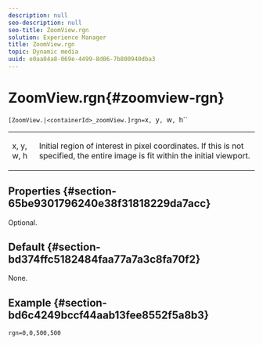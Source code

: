 ```yaml
---
description: null
seo-description: null
seo-title: ZoomView.rgn
solution: Experience Manager
title: ZoomView.rgn
topic: Dynamic media
uuid: e0aa04a8-069e-4499-8d06-7b800940dba3
---
```


# ZoomView.rgn{#zoomview-rgn}

 ` [ZoomView.|<containerId>_zoomView.]rgn= `x`, `y`, `w`, `h``

<table id="table_A5BFF854E2064B048BF9AA8D576F7DA2"> 
 <tbody> 
  <tr> 
   <td colname="col1"> <p> <span class="codeph"> x</span>,<span class="codeph"> y</span>,<span class="codeph"> w</span>,<span class="codeph"> h</span> </p> </td> 
   <td colname="col2"> <p> Initial region of interest in pixel coordinates. If this is not specified, the entire image is fit within the initial viewport. </p> </td> 
  </tr> 
 </tbody> 
</table>

## Properties {#section-65be9301796240e38f31818229da7acc}

Optional.

## Default {#section-bd374ffc5182484faa77a7a3c8fa70f2}

None.

## Example {#section-bd6c4249bccf44aab13fee8552f5a8b3}

`rgn=0,0,500,500` 
